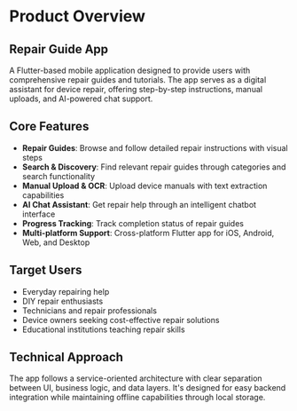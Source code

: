 # Product Overview

## Repair Guide App

A Flutter-based mobile application designed to provide users with comprehensive repair guides and tutorials. The app serves as a digital assistant for device repair, offering step-by-step instructions, manual uploads, and AI-powered chat support.

## Core Features

- **Repair Guides**: Browse and follow detailed repair instructions with visual steps
- **Search & Discovery**: Find relevant repair guides through categories and search functionality  
- **Manual Upload & OCR**: Upload device manuals with text extraction capabilities
- **AI Chat Assistant**: Get repair help through an intelligent chatbot interface
- **Progress Tracking**: Track completion status of repair guides
- **Multi-platform Support**: Cross-platform Flutter app for iOS, Android, Web, and Desktop

## Target Users

- Everyday repairing help
- DIY repair enthusiasts
- Technicians and repair professionals  
- Device owners seeking cost-effective repair solutions
- Educational institutions teaching repair skills

## Technical Approach

The app follows a service-oriented architecture with clear separation between UI, business logic, and data layers. It's designed for easy backend integration while maintaining offline capabilities through local storage.